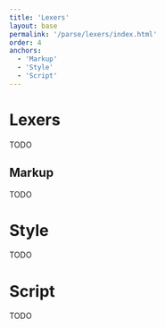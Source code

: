 ```yaml
---
title: 'Lexers'
layout: base
permalink: '/parse/lexers/index.html'
order: 4
anchors:
  - 'Markup'
  - 'Style'
  - 'Script'
---
```


# Lexers

TODO

## Markup

TODO

# Style

TODO

# Script

TODO
